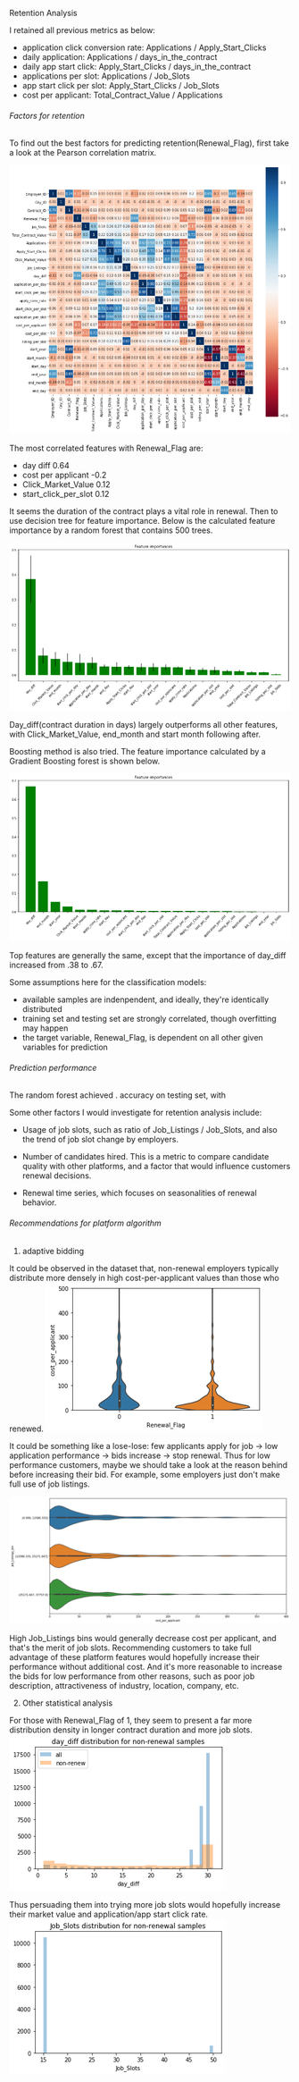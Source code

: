 Retention Analysis

I retained all previous metrics as below:

- application click conversion rate: Applications / Apply_Start_Clicks
- daily application: Applications / days_in_the_contract
- daily app start click: Apply_Start_Clicks / days_in_the_contract
- applications per slot: Applications / Job_Slots
- app start click per slot: Apply_Start_Clicks / Job_Slots
- cost per applicant: Total_Contract_Value / Applications

###### Factors for retention

To find out the best factors for predicting retention(Renewal_Flag), first take a look at the Pearson correlation matrix.

![pearson_corr](https://github.com/telenovelachuan/job_slot_retention/blob/master/reports/figures/pearson_corr.png)

The most correlated features with Renewal_Flag are:

- day diff 0.64
- cost per applicant -0.2
- Click_Market_Value 0.12
- start_click_per_slot 0.12

It seems the duration of the contract plays a vital role in renewal. Then to use decision tree for feature importance.
Below is the calculated feature importance by a random forest that contains 500 trees.

![rf_feat_imp](https://github.com/telenovelachuan/job_slot_retention/blob/master/reports/figures/feature_importance_rf.png)

Day_diff(contract duration in days) largely outperforms all other features, with Click_Market_Value, end_month and start month following after.

Boosting method is also tried. The feature importance calculated by a Gradient Boosting forest is shown below.

![gb_feat_imp](https://github.com/telenovelachuan/job_slot_retention/blob/master/reports/figures/feature_importance_gb.png)

Top features are generally the same, except that the importance of day_diff increased from .38 to .67.

Some assumptions here for the classification models:

- available samples are indenpendent, and ideally, they're identically distributed
- training set and testing set are strongly correlated, though overfitting may happen
- the target variable, Renewal_Flag, is dependent on all other given variables for prediction

###### Prediction performance

The random forest achieved . accuracy on testing set, with 

Some other factors I would investigate for retention analysis include:

- Usage of job slots, such as ratio of Job_Listings / Job_Slots, and also the trend of job slot change by employers.

- Number of candidates hired. This is a metric to compare candidate quality with other platforms, and a factor that would influence customers renewal decisions.

- Renewal time series, which focuses on seasonalities of renewal behavior.

###### Recommendations for platform algorithm

1. adaptive bidding

It could be observed in the dataset that, non-renewal employers typically distribute more densely in high cost-per-applicant values than those who renewed.
![nonrn_cost_per_applicant](https://github.com/telenovelachuan/job_slot_retention/blob/master/reports/figures/nonrn_cost_per_applicant.png)

It could be something like a lose-lose: few applicants apply for job -> low application performance -> bids increase -> stop renewal.
Thus for low performance customers, maybe we should take a look at the reason behind before increasing their bid. For example, some employers just don't make full use of job listings.

![violin_job_listing_cost_per_applicant](https://github.com/telenovelachuan/job_slot_retention/blob/master/reports/figures/violin_job_listing_cost_per_applicant.png)

High Job_Listings bins would generally decrease cost per applicant, and that's the merit of job slots.
Recommending customers to take full advantage of these platform features would hopefully increase their performance without additional cost.
And it's more reasonable to increase the bids for low performance from other reasons, such as poor job description, attractiveness of industry, location, company, etc. 


2. Other statistical analysis

For those with Renewal_Flag of 1, they seem to present a far more distribution density in longer contract duration and more job slots.
![nonrn_day_diff](https://github.com/telenovelachuan/job_slot_retention/blob/master/reports/figures/nonrn_day_diff.png)

Thus persuading them into trying more job slots would hopefully increase their market value and application/app start click rate.
![nonrn_Job_Slots](https://github.com/telenovelachuan/job_slot_retention/blob/master/reports/figures/nonrn_Job_Slots.png)
